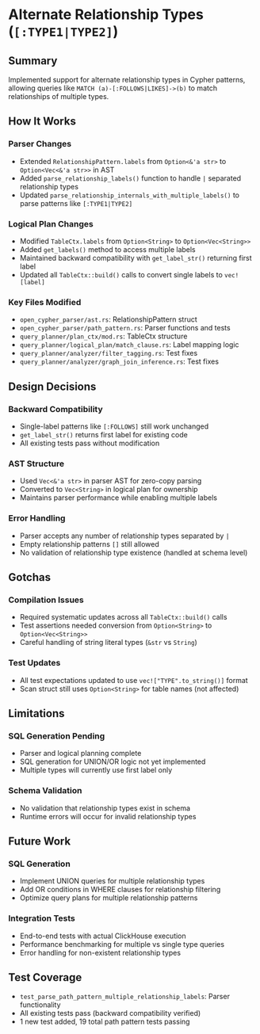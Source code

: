 # Alternate Relationship Types (`[:TYPE1|TYPE2]`)

## Summary
Implemented support for alternate relationship types in Cypher patterns, allowing queries like `MATCH (a)-[:FOLLOWS|LIKES]->(b)` to match relationships of multiple types.

## How It Works

### Parser Changes
- Extended `RelationshipPattern.labels` from `Option<&'a str>` to `Option<Vec<&'a str>>` in AST
- Added `parse_relationship_labels()` function to handle `|` separated relationship types
- Updated `parse_relationship_internals_with_multiple_labels()` to parse patterns like `[:TYPE1|TYPE2]`

### Logical Plan Changes
- Modified `TableCtx.labels` from `Option<String>` to `Option<Vec<String>>`
- Added `get_labels()` method to access multiple labels
- Maintained backward compatibility with `get_label_str()` returning first label
- Updated all `TableCtx::build()` calls to convert single labels to `vec![label]`

### Key Files Modified
- `open_cypher_parser/ast.rs`: RelationshipPattern struct
- `open_cypher_parser/path_pattern.rs`: Parser functions and tests
- `query_planner/plan_ctx/mod.rs`: TableCtx structure
- `query_planner/logical_plan/match_clause.rs`: Label mapping logic
- `query_planner/analyzer/filter_tagging.rs`: Test fixes
- `query_planner/analyzer/graph_join_inference.rs`: Test fixes

## Design Decisions

### Backward Compatibility
- Single-label patterns like `[:FOLLOWS]` still work unchanged
- `get_label_str()` returns first label for existing code
- All existing tests pass without modification

### AST Structure
- Used `Vec<&'a str>` in parser AST for zero-copy parsing
- Converted to `Vec<String>` in logical plan for ownership
- Maintains parser performance while enabling multiple labels

### Error Handling
- Parser accepts any number of relationship types separated by `|`
- Empty relationship patterns `[]` still allowed
- No validation of relationship type existence (handled at schema level)

## Gotchas

### Compilation Issues
- Required systematic updates across all `TableCtx::build()` calls
- Test assertions needed conversion from `Option<String>` to `Option<Vec<String>>`
- Careful handling of string literal types (`&str` vs `String`)

### Test Updates
- All test expectations updated to use `vec!["TYPE".to_string()]` format
- Scan struct still uses `Option<String>` for table names (not affected)

## Limitations

### SQL Generation Pending
- Parser and logical planning complete
- SQL generation for UNION/OR logic not yet implemented
- Multiple types will currently use first label only

### Schema Validation
- No validation that relationship types exist in schema
- Runtime errors will occur for invalid relationship types

## Future Work

### SQL Generation
- Implement UNION queries for multiple relationship types
- Add OR conditions in WHERE clauses for relationship filtering
- Optimize query plans for multiple relationship patterns

### Integration Tests
- End-to-end tests with actual ClickHouse execution
- Performance benchmarking for multiple vs single type queries
- Error handling for non-existent relationship types

## Test Coverage
- `test_parse_path_pattern_multiple_relationship_labels`: Parser functionality
- All existing tests pass (backward compatibility verified)
- 1 new test added, 19 total path pattern tests passing